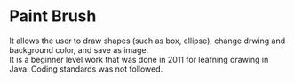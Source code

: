 # Paint Brush
It allows the user to draw shapes (such as box, ellipse), change drwing and background color, and save as image.  
It is a beginner level work that was done in 2011 for leafning drawing in Java. Coding standards was not followed. 
